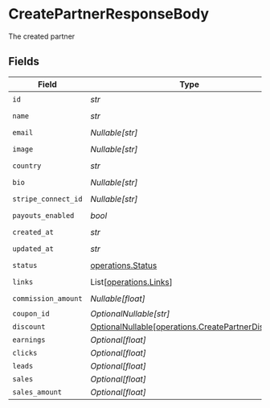 # CreatePartnerResponseBody

The created partner


## Fields

| Field                                                                                                  | Type                                                                                                   | Required                                                                                               | Description                                                                                            |
| ------------------------------------------------------------------------------------------------------ | ------------------------------------------------------------------------------------------------------ | ------------------------------------------------------------------------------------------------------ | ------------------------------------------------------------------------------------------------------ |
| `id`                                                                                                   | *str*                                                                                                  | :heavy_check_mark:                                                                                     | N/A                                                                                                    |
| `name`                                                                                                 | *str*                                                                                                  | :heavy_check_mark:                                                                                     | N/A                                                                                                    |
| `email`                                                                                                | *Nullable[str]*                                                                                        | :heavy_check_mark:                                                                                     | N/A                                                                                                    |
| `image`                                                                                                | *Nullable[str]*                                                                                        | :heavy_check_mark:                                                                                     | N/A                                                                                                    |
| `country`                                                                                              | *str*                                                                                                  | :heavy_check_mark:                                                                                     | N/A                                                                                                    |
| `bio`                                                                                                  | *Nullable[str]*                                                                                        | :heavy_check_mark:                                                                                     | N/A                                                                                                    |
| `stripe_connect_id`                                                                                    | *Nullable[str]*                                                                                        | :heavy_check_mark:                                                                                     | N/A                                                                                                    |
| `payouts_enabled`                                                                                      | *bool*                                                                                                 | :heavy_check_mark:                                                                                     | N/A                                                                                                    |
| `created_at`                                                                                           | *str*                                                                                                  | :heavy_check_mark:                                                                                     | N/A                                                                                                    |
| `updated_at`                                                                                           | *str*                                                                                                  | :heavy_check_mark:                                                                                     | N/A                                                                                                    |
| `status`                                                                                               | [operations.Status](../../models/operations/status.md)                                                 | :heavy_check_mark:                                                                                     | N/A                                                                                                    |
| `links`                                                                                                | List[[operations.Links](../../models/operations/links.md)]                                             | :heavy_check_mark:                                                                                     | N/A                                                                                                    |
| `commission_amount`                                                                                    | *Nullable[float]*                                                                                      | :heavy_check_mark:                                                                                     | N/A                                                                                                    |
| `coupon_id`                                                                                            | *OptionalNullable[str]*                                                                                | :heavy_minus_sign:                                                                                     | N/A                                                                                                    |
| `discount`                                                                                             | [OptionalNullable[operations.CreatePartnerDiscount]](../../models/operations/createpartnerdiscount.md) | :heavy_minus_sign:                                                                                     | N/A                                                                                                    |
| `earnings`                                                                                             | *Optional[float]*                                                                                      | :heavy_minus_sign:                                                                                     | N/A                                                                                                    |
| `clicks`                                                                                               | *Optional[float]*                                                                                      | :heavy_minus_sign:                                                                                     | N/A                                                                                                    |
| `leads`                                                                                                | *Optional[float]*                                                                                      | :heavy_minus_sign:                                                                                     | N/A                                                                                                    |
| `sales`                                                                                                | *Optional[float]*                                                                                      | :heavy_minus_sign:                                                                                     | N/A                                                                                                    |
| `sales_amount`                                                                                         | *Optional[float]*                                                                                      | :heavy_minus_sign:                                                                                     | N/A                                                                                                    |